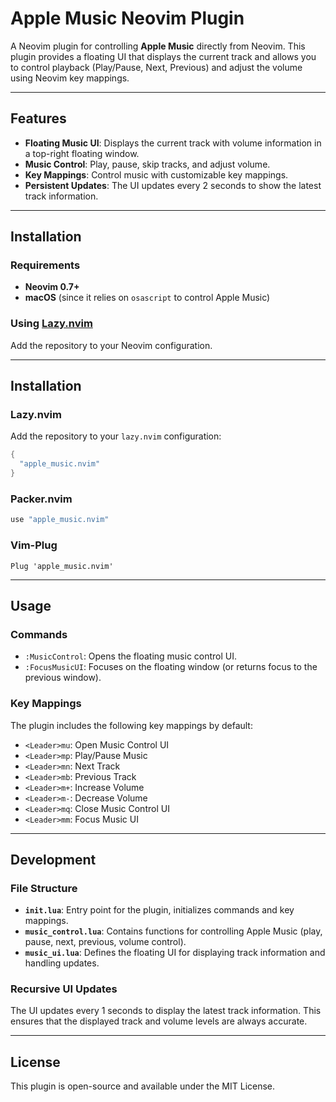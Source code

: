 # Apple Music Neovim Plugin

A Neovim plugin for controlling **Apple Music** directly from Neovim. This plugin provides a floating UI that displays the current track and allows you to control playback (Play/Pause, Next, Previous) and adjust the volume using Neovim key mappings.

---

## Features

- **Floating Music UI**: Displays the current track with volume information in a top-right floating window.
- **Music Control**: Play, pause, skip tracks, and adjust volume.
- **Key Mappings**: Control music with customizable key mappings.
- **Persistent Updates**: The UI updates every 2 seconds to show the latest track information.

---

## Installation

### Requirements

- **Neovim 0.7+**
- **macOS** (since it relies on `osascript` to control Apple Music)

### Using [Lazy.nvim](https://github.com/folke/lazy.nvim)

Add the repository to your Neovim configuration.

---

## Installation

### Lazy.nvim

Add the repository to your `lazy.nvim` configuration:

```lua
{
  "apple_music.nvim"
}
```

### Packer.nvim

```lua
use "apple_music.nvim"
```

### Vim-Plug

```vim
Plug 'apple_music.nvim'
```

---

## Usage

### Commands

- `:MusicControl`: Opens the floating music control UI.
- `:FocusMusicUI`: Focuses on the floating window (or returns focus to the previous window).

### Key Mappings

The plugin includes the following key mappings by default:

- `<Leader>mu`: Open Music Control UI
- `<Leader>mp`: Play/Pause Music
- `<Leader>mn`: Next Track
- `<Leader>mb`: Previous Track
- `<Leader>m+`: Increase Volume
- `<Leader>m-`: Decrease Volume
- `<Leader>mq`: Close Music Control UI
- `<Leader>mm`: Focus Music UI

---

## Development

### File Structure

- **`init.lua`**: Entry point for the plugin, initializes commands and key mappings.
- **`music_control.lua`**: Contains functions for controlling Apple Music (play, pause, next, previous, volume control).
- **`music_ui.lua`**: Defines the floating UI for displaying track information and handling updates.

### Recursive UI Updates

The UI updates every 1 seconds to display the latest track information. This ensures that the displayed track and volume levels are always accurate.

---

## License

This plugin is open-source and available under the MIT License.
